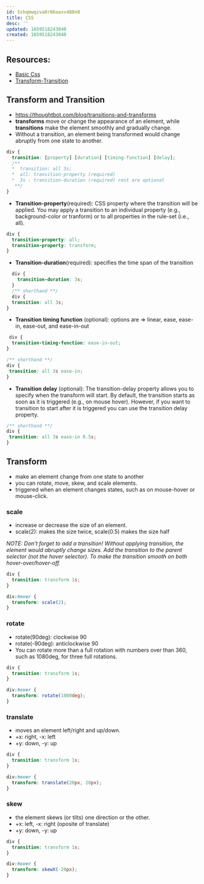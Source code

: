 ```yaml
---
id: 5shqmwqiva0r06oasv480n8
title: CSS
desc: ''
updated: 1659518243040
created: 1659518243040
---
```


## Resources:
- [Basic Css](https://www.freecodecamp.org/learn/responsive-web-design/basic-css/)
- [Transform-Transition](https://thoughtbot.com/blog/transitions-and-transforms)

## Transform and Transition
- https://thoughtbot.com/blog/transitions-and-transforms
- **transforms** move or change the appearance of an element, while **transitions** make the element smoothly and gradually change.
- Without a transition, an element being transformed would change abruptly from one state to another.

```css
div {
  transition: [property] [duration] [timing-function] [delay];
  /**
  *  transition: all 3s; 
  *  all: transition-property (required)
  *  3s : transition-duration (required) rest are optional
   **/
}
```
- **Transition-property**(required): CSS property where the transition will be applied. You may apply a transition to an individual property (e.g., background-color or tranform) or to all properties in the rule-set (i.e., all).

```css
div {
  transition-property: all;
  transition-property: transform;
}
```
- **Transition-duration**(required): specifies the time span of the transition

```css
  div {
    transition-duration: 3s;
  }
  /** shorthand **/
  div {
  transition: all 3s;
}
```

- **Transition timing function** (optional): 
 options are => linear, ease, ease-in, ease-out, and ease-in-out
```css
 div {
  transition-timing-function: ease-in-out;
}

/** shorthand **/
div {
 transition: all 3s ease-in;
}
```

- **Transition delay** (optional): 
The transition-delay property allows you to specify when the transform will start. By default, the transition starts as soon as it is triggered (e.g., on mouse hover). However, if you want to transition to start after it is triggered you can use the transition delay property.

```css
/** shorthand **/
div {
 transition: all 3s ease-in 0.5s;
}

```

## Transform

- make an element change from one state to another
- you can rotate, move, skew, and scale elements. 
-  triggered when an element changes states, such as on mouse-hover or mouse-click.

### scale
- increase or decrease the size of an element.
- scale(2): makes the size twice, scale(0.5) makes the size half

_NOTE: Don’t forget to add a transition! Without applying transition, the element would abruptly change sizes. Add the transition to the parent selector (not the hover selector). To make the transition smooth on both hover-over/hover-off._
```css
div {
  transition: transform 1s;
}

div:hover {
  transform: scale(2);
}
```
### rotate

- rotate(90deg): clockwise 90
- rotate(-90deg): anticlockwise 90
- You can rotate more than a full rotation with numbers over than 360, such as 1080deg, for three full rotations.

```css
div {
  transition: transform 1s;
}

div:hover {
  transform: rotate(1080deg);
}
```

### translate
- moves an element left/right and up/down.
- +x: right, -x: left
- +y: down, -y: up

```css
div {
  transition: transform 1s;
}

div:hover {
  transform: translate(20px, 20px);
}
```

### skew
- the element skews (or tilts) one direction or the other.
- +x: left, -x: right (oposite of translate)
- +y: down, -y: up

```css
div {
  transition: transform 1s;
}

div:hover {
  transform: skewX(-20px);
}
```